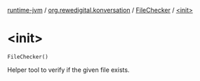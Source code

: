 [runtime-jvm](../../index.md) / [org.rewedigital.konversation](../index.md) / [FileChecker](index.md) / [&lt;init&gt;](./-init-.md)

# &lt;init&gt;

`FileChecker()`

Helper tool to verify if the given file exists.

